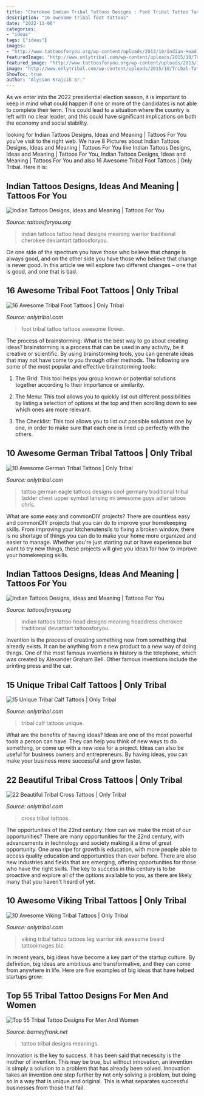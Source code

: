 ```yaml
---
title: "Cherokee Indian Tribal Tattoos Designs : Foot Tribal Tattoo Tattoos Awesome Flower"
description: "16 awesome tribal foot tattoos"
date: "2022-11-06"
categories:
- "ideas"
tags: ["ideas"]
images:
- "http://www.tattoosforyou.org/wp-content/uploads/2013/10/Indian-Head-Tattoos-682x1024.jpg"
featuredImage: "http://www.onlytribal.com/wp-content/uploads/2015/10/Tribal-Tattoos-Calf1.jpeg"
featured_image: "http://www.tattoosforyou.org/wp-content/uploads/2013/10/Indian-Head-Tattoos.jpg"
image: "http://www.onlytribal.com/wp-content/uploads/2015/10/Tribal-Tattoos-Calf1.jpeg"
ShowToc: true
author: "Alysson Krajcik Sr."
---
```



As we enter into the 2022 presidential election season, it is important to keep in mind what could happen if one or more of the candidates is not able to complete their term. This could lead to a situation where the country is left with no clear leader, and this could have significant implications on both the economy and social stability.

	

		
looking for Indian Tattoos Designs, Ideas and Meaning | Tattoos For You you've visit to the right web. We have 8 Pictures about Indian Tattoos Designs, Ideas and Meaning | Tattoos For You like Indian Tattoos Designs, Ideas and Meaning | Tattoos For You, Indian Tattoos Designs, Ideas and Meaning | Tattoos For You and also 16 Awesome Tribal Foot Tattoos | Only Tribal. Here it is:
		
    
## Indian Tattoos Designs, Ideas And Meaning | Tattoos For You

<img loading=lazy src="http://www.tattoosforyou.org/wp-content/uploads/2013/10/Indian-Head-Tattoos-682x1024.jpg" onerror="this.onerror=null;this.src='https://tse2.mm.bing.net/th?id=OIP.7MLhF_m5Af_15V358lS1IAHaLH&amp;pid=15.1';" alt="Indian Tattoos Designs, Ideas and Meaning | Tattoos For You">

_Source: tattoosforyou.org_

>indian tattoos tattoo head designs meaning warrior traditional cherokee deviantart tattoosforyou. 

	

On one side of the spectrum you have those who believe that change is always good, and on the other side you have those who believe that change is never good. In this article we will explore two different changes – one that is good, and one that is bad.

    
## 16 Awesome Tribal Foot Tattoos | Only Tribal

<img loading=lazy src="http://www.onlytribal.com/wp-content/uploads/2015/12/Tribal-Tattoo-on-Foot.jpg" onerror="this.onerror=null;this.src='https://tse4.mm.bing.net/th?id=OIP.ApjTtC61oadkzImYWDVbYgHaE3&amp;pid=15.1';" alt="16 Awesome Tribal Foot Tattoos | Only Tribal">

_Source: onlytribal.com_

>foot tribal tattoo tattoos awesome flower. 

	

The process of brainstorming: What is the best way to go about creating ideas?
brainstorming is a process that can be used in any activity, be it creative or scientific. By using brainstorming tools, you can generate ideas that may not have come to you through other methods. The following are some of the most popular and effective brainstorming tools:
1. The Grid: This tool helps you group known or potential solutions together according to their importance or similarity.

2. The Menu: This tool allows you to quickly list out different possibilities by listing a selection of options at the top and then scrolling down to see which ones are more relevant.

3. The Checklist: This tool allows you to list out possible solutions one by one, in order to make sure that each one is lined up perfectly with the others.

    
## 10 Awesome German Tribal Tattoos | Only Tribal

<img loading=lazy src="https://www.onlytribal.com/wp-content/uploads/2015/12/Traditional-German-Tattoos.jpg" onerror="this.onerror=null;this.src='https://tse4.mm.bing.net/th?id=OIP.ArAgyF-aLraTQAkyEVHndgHaJ4&amp;pid=15.1';" alt="10 Awesome German Tribal Tattoos | Only Tribal">

_Source: onlytribal.com_

>tattoo german eagle tattoos designs cool germany traditional tribal ladder chest upper symbol lansing mi awesome guys adler tatoos chris. 

	

What are some easy and commonDIY projects?
There are countless easy and commonDIY projects that you can do to improve your homekeeping skills. From improving your kitchenutensils to fixing a broken window, there is no shortage of things you can do to make your home more organized and easier to manage. Whether you're just starting out or have experience but want to try new things, these projects will give you ideas for how to improve your homekeeping skills.

    
## Indian Tattoos Designs, Ideas And Meaning | Tattoos For You

<img loading=lazy src="http://www.tattoosforyou.org/wp-content/uploads/2013/10/Indian-Head-Tattoos.jpg" onerror="this.onerror=null;this.src='https://tse3.mm.bing.net/th?id=OIP.viAm5eyB1DgvY4TE9VMdkgHaLH&amp;pid=15.1';" alt="Indian Tattoos Designs, Ideas and Meaning | Tattoos For You">

_Source: tattoosforyou.org_

>indian tattoos tattoo head designs meaning headdress cherokee traditional deviantart tattoosforyou. 

	

Invention is the process of creating something new from something that already exists. It can be anything from a new product to a new way of doing things. One of the most famous inventions in history is the telephone, which was created by Alexander Graham Bell. Other famous inventions include the printing press and the car.

    
## 15 Unique Tribal Calf Tattoos | Only Tribal

<img loading=lazy src="http://www.onlytribal.com/wp-content/uploads/2015/10/Tribal-Tattoos-Calf1.jpeg" onerror="this.onerror=null;this.src='https://tse2.mm.bing.net/th?id=OIP.WFaXREZh_W1LJ8ITvSWdegHaJ4&amp;pid=15.1';" alt="15 Unique Tribal Calf Tattoos | Only Tribal">

_Source: onlytribal.com_

>tribal calf tattoos unique. 

	

What are the benefits of having ideas?
Ideas are one of the most powerful tools a person can have. They can help you think of new ways to do something, or come up with a new idea for a project. Ideas can also be useful for business owners and entrepreneurs. By having ideas, you can make your business more successful and grow faster.

    
## 22 Beautiful Tribal Cross Tattoos | Only Tribal

<img loading=lazy src="https://www.onlytribal.com/wp-content/uploads/2016/01/Tribal-Cross-Tattoos-for-Men.jpg" onerror="this.onerror=null;this.src='https://tse3.mm.bing.net/th?id=OIP.E6XTfVfojPakQVjunqkvcAHaJ4&amp;pid=15.1';" alt="22 Beautiful Tribal Cross Tattoos | Only Tribal">

_Source: onlytribal.com_

>cross tribal tattoos. 

	

The opportunities of the 22nd century: How can we make the most of our opportunities?
There are many opportunities for the 22nd century, with advancements in technology and society making it a time of great opportunity. One area ripe for growth is education, with more people able to access quality education and opportunities than ever before. There are also new industries and fields that are emerging, offering opportunities for those who have the right skills. The key to success in this century is to be proactive and explore all of the options available to you, as there are likely many that you haven't heard of yet.

    
## 10 Awesome Viking Tribal Tattoos | Only Tribal

<img loading=lazy src="http://www.onlytribal.com/wp-content/uploads/2015/12/Viking-Tribal-Tattoos.jpg" onerror="this.onerror=null;this.src='https://tse3.mm.bing.net/th?id=OIP.az8oqU1ug1sQGFKUVO5VXQHaJ4&amp;pid=15.1';" alt="10 Awesome Viking Tribal Tattoos | Only Tribal">

_Source: onlytribal.com_

>viking tribal tattoo tattoos leg warrior ink awesome beard tattooimages biz. 

	

In recent years, big ideas have become a key part of the startup culture. By definition, big ideas are ambitious and transformative, and they can come from anywhere in life. Here are five examples of big ideas that have helped startups grow: 

    
## Top 55 Tribal Tattoo Designs For Men And Women

<img loading=lazy src="http://www.barneyfrank.net/wp-content/uploads/2014/07/tribal-tattoo-for-women-meanings-8.jpg" onerror="this.onerror=null;this.src='https://tse3.mm.bing.net/th?id=OIP.UqGJqU_XdtXEwPq5sUhcxgHaK9&amp;pid=15.1';" alt="Top 55 Tribal Tattoo Designs For Men And Women">

_Source: barneyfrank.net_

>tattoo tribal designs meanings. 

	

Innovation is the key to success. It has been said that necessity is the mother of invention. This may be true, but without innovation, an invention is simply a solution to a problem that has already been solved. Innovation takes an invention one step further by not only solving a problem, but doing so in a way that is unique and original. This is what separates successful businesses from those that fail.


